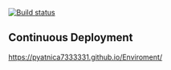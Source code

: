 [![Build status](https://ci.appveyor.com/api/projects/status/09a2xsdlan6j9vtm?svg=true)](https://ci.appveyor.com/project/Pyatnica7333331/enviroment)
## Continuous Deployment
https://pyatnica7333331.github.io/Enviroment/

